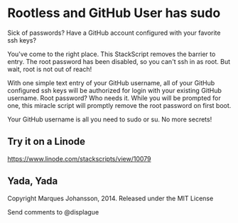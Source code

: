 # Rootless and GitHub User has sudo

Sick of passwords?  Have a GitHub account configured with your favorite ssh keys?

You've come to the right place.  This StackScript removes the barrier to entry.  The root password has been disabled, so you can't ssh in as root.  But wait, root is not out of reach!  

With one simple text entry of your GitHub username, all of your GitHub configured ssh keys will be authorized for login with your existing GitHub username.  Root password? Who needs it.  While you will be prompted for one, this miracle script will promptly remove the root password on first boot.

Your GitHub username is all you need to sudo or su.  No more secrets!

## Try it on a Linode
https://www.linode.com/stackscripts/view/10079

## Yada, Yada
Copyright Marques Johansson, 2014.
Released under the MIT License

Send comments to @displague

